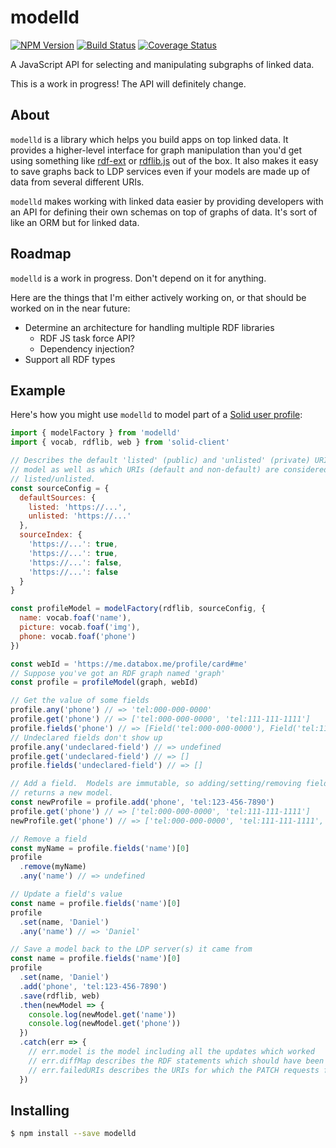 # modelld
[![NPM Version](https://img.shields.io/npm/v/modelld.svg?style=flat)](https://npm.im/modelld)
[![Build Status](https://travis-ci.org/dan-f/modelld.svg?branch=master)](https://travis-ci.org/dan-f/modelld)
[![Coverage Status](https://coveralls.io/repos/github/dan-f/modelld/badge.svg?branch=master)](https://coveralls.io/github/dan-f/modelld?branch=master)

A JavaScript API for selecting and manipulating subgraphs of linked data.

This is a work in progress!  The API will definitely change.

## About

`modelld` is a library which helps you build apps on top linked data.  It
provides a higher-level interface for graph manipulation than you'd get using
something like [rdf-ext](https://github.com/rdf-ext/rdf-ext) or
[rdflib.js](https://github.com/linkeddata/rdflib.js/) out of the box.  It also
makes it easy to save graphs back to LDP services even if your models are made
up of data from several different URIs.

`modelld` makes working with linked data easier by providing developers with an
API for defining their own schemas on top of graphs of data.  It's sort of like
an ORM but for linked data.

## Roadmap

`modelld` is a work in progress.  Don't depend on it for anything.

Here are the things that I'm either actively working on, or that should be
worked on in the near future:

- Determine an architecture for handling multiple RDF libraries
  - RDF JS task force API?
  - Dependency injection?
- Support all RDF types

## Example

Here's how you might use `modelld` to model part of a
[Solid user profile](https://github.com/solid/solid-spec/blob/master/solid-webid-profiles.md):

```javascript
import { modelFactory } from 'modelld'
import { vocab, rdflib, web } from 'solid-client'

// Describes the default 'listed' (public) and 'unlisted' (private) URIs for the
// model as well as which URIs (default and non-default) are considered
// listed/unlisted.
const sourceConfig = {
  defaultSources: {
    listed: 'https://...',
    unlisted: 'https://...'
  },
  sourceIndex: {
    'https://...': true,
    'https://...': true,
    'https://...': false,
    'https://...': false
  }
}

const profileModel = modelFactory(rdflib, sourceConfig, {
  name: vocab.foaf('name'),
  picture: vocab.foaf('img'),
  phone: vocab.foaf('phone')
})

const webId = 'https://me.databox.me/profile/card#me'
// Suppose you've got an RDF graph named 'graph'
const profile = profileModel(graph, webId)

// Get the value of some fields
profile.any('phone') // => 'tel:000-000-0000'
profile.get('phone') // => ['tel:000-000-0000', 'tel:111-111-1111']
profile.fields('phone') // => [Field('tel:000-000-0000'), Field('tel:111-111-1111')]
// Undeclared fields don't show up
profile.any('undeclared-field') // => undefined
profile.get('undeclared-field') // => []
profile.fields('undeclared-field') // => []

// Add a field.  Models are immutable, so adding/setting/removing fields always
// returns a new model.
const newProfile = profile.add('phone', 'tel:123-456-7890')
profile.get('phone') // => ['tel:000-000-0000', 'tel:111-111-1111']
newProfile.get('phone') // => ['tel:000-000-0000', 'tel:111-111-1111', 'tel:123-456-7890']

// Remove a field
const myName = profile.fields('name')[0]
profile
  .remove(myName)
  .any('name') // => undefined

// Update a field's value
const name = profile.fields('name')[0]
profile
  .set(name, 'Daniel')
  .any('name') // => 'Daniel'

// Save a model back to the LDP server(s) it came from
const name = profile.fields('name')[0]
profile
  .set(name, 'Daniel')
  .add('phone', 'tel:123-456-7890')
  .save(rdflib, web)
  .then(newModel => {
    console.log(newModel.get('name'))
    console.log(newModel.get('phone'))
  })
  .catch(err => {
    // err.model is the model including all the updates which worked
    // err.diffMap describes the RDF statements which should have been inserted and removed from the server
    // err.failedURIs describes the URIs for which the PATCH requests failed
  })
```

## Installing

```sh
$ npm install --save modelld
```
